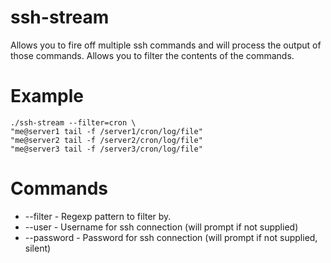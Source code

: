 ssh-stream
=

Allows you to fire off multiple ssh commands and will process the output of those commands.
Allows you to filter the contents of the commands.

Example
===

    ./ssh-stream --filter=cron \
    "me@server1 tail -f /server1/cron/log/file"
    "me@server2 tail -f /server2/cron/log/file"
    "me@server3 tail -f /server3/cron/log/file"

Commands
===

* --filter - Regexp pattern to filter by.
* --user - Username for ssh connection (will prompt if not supplied)
* --password - Password for ssh connection (will prompt if not supplied, silent)
